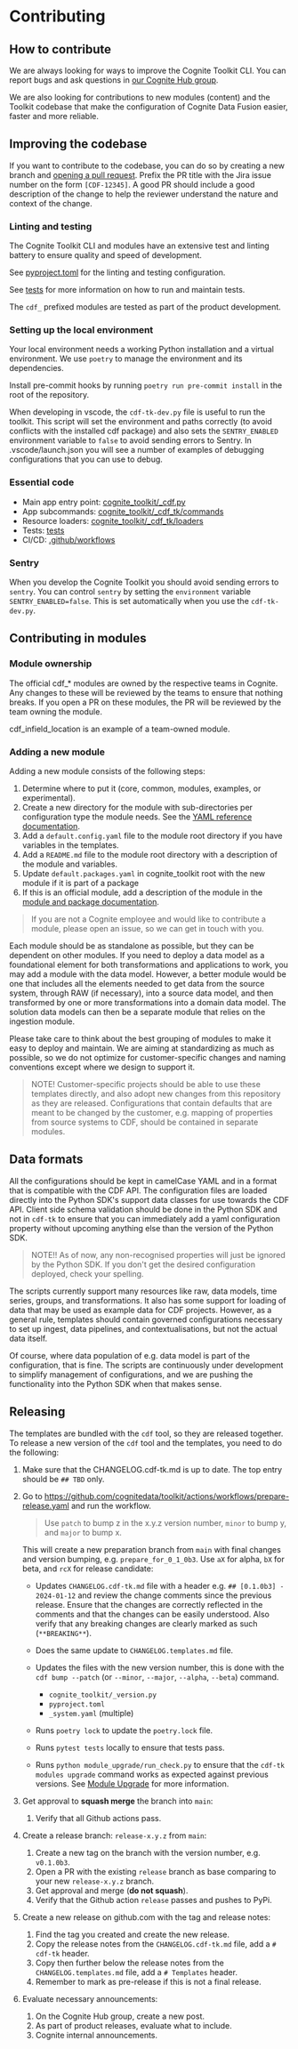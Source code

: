 # Contributing

## How to contribute

We are always looking for ways to improve the Cognite Toolkit CLI. You can
report bugs and ask questions in [our Cognite Hub group](https://hub.cognite.com/groups/cognite-data-fusion-toolkit-277).

We are also looking for contributions to new modules (content) and the Toolkit codebase that make the configuration of
Cognite Data Fusion easier, faster and more reliable.

## Improving the codebase

If you want to contribute to the codebase, you can do so by creating a new branch and
[opening a pull request](https://github.com/cognitedata/toolkit/compare). Prefix the PR title with the Jira issue
number on the form `[CDF-12345]`. A good PR should include a good description of the change to help the reviewer
understand the nature and context of the change.

### Linting and testing

The Cognite Toolkit CLI and modules have an extensive test and linting battery to ensure quality and speed of development.

See [pyproject.toml](pyproject.toml) for the linting and testing configuration.

See [tests](tests/README.md) for more information on how to run and maintain tests.

The `cdf_` prefixed modules are tested as part of the product development.

### Setting up the local environment

Your local environment needs a working Python installation and a virtual environment. We use `poetry` to manage
the environment and its dependencies.

Install pre-commit hooks by running `poetry run pre-commit install` in the root of the repository.

When developing in vscode, the `cdf-tk-dev.py` file is useful to run the toolkit. This script will set the
environment and paths correctly (to avoid conflicts with the installed cdf package) and also sets the
`SENTRY_ENABLED` environment variable to `false` to avoid sending errors to Sentry.
In .vscode/launch.json you will see a number of examples of debugging configurations that you can use to debug.

### Essential code

- Main app entry point: [cognite_toolkit/_cdf.py](cognite_toolkit/_cdf.py)
- App subcommands: [cognite_toolkit/_cdf_tk/commands](cognite_toolkit/_cdf_tk/commands)
- Resource loaders: [cognite_toolkit/_cdf_tk/loaders](cognite_toolkit/_cdf_tk/loaders)
- Tests: [tests](tests)
- CI/CD: [.github/workflows](.github/workflows)

### Sentry

When you develop the Cognite Toolkit you should avoid sending errors to  `sentry`. You can control `sentry` by setting
the  `environment` variable `SENTRY_ENABLED=false`. This is set automatically when you use the `cdf-tk-dev.py`.

## Contributing in modules

### Module ownership

The official cdf_* modules are owned by the respective teams in Cognite. Any changes to these
will be reviewed by the teams to ensure that nothing breaks. If you open a PR on these modules,
the PR will be reviewed by the team owning the module.

cdf_infield_location is an example of a team-owned module.

### Adding a new module

Adding a new module consists of the following steps:

1. Determine where to put it (core, common, modules, examples, or experimental).
2. Create a new directory for the module with sub-directories per configuration type the module needs. See the
   [YAML reference documentation](https://developer.cognite.com/sdks/toolkit/references/configs).
3. Add a `default.config.yaml` file to the module root directory if you have variables in the templates.
4. Add a `README.md` file to the module root directory with a description of the module and variables.
5. Update `default.packages.yaml` in cognite_toolkit root with the new module if it is part of a package
6. If this is an official module, add a description of the module in the
   [module and package documentation](https://developer.cognite.com/sdks/toolkit/references/module_reference).

> If you are not a Cognite employee and would like to contribute a module, please open an issue, so we can
> get in touch with you.

Each module should be as standalone as possible, but they can be dependent on other modules.
If you need to deploy a data model as a foundational
element for both transformations and applications to work, you may add a module with the data model.
However, a better module would be one that includes all the elements needed to get data from the
source system, through RAW (if necessary), into a source data model, and then transformed by one or
more transformations into a domain data model. The solution data models can then be a separate module
that relies on the ingestion module.

Please take care to think about the best grouping of modules to make it easy to deploy and maintain.
We are aiming at standardizing as much as possible, so we do not optimize for customer-specific
changes and naming conventions except where we design to support it.

> NOTE! Customer-specific projects should be able to use these templates directly, and also adopt
> new changes from this repository as they are released.
> Configurations that contain defaults that are meant to be changed by the customer, e.g. mapping
> of properties from source systems to CDF, should be contained in separate modules.

## Data formats

All the configurations should be kept in camelCase YAML and in a format that is compatible with the CDF API.
The configuration files are loaded directly into the Python SDK's support data classes for
use towards the CDF API. Client side schema validation should be done in the Python SDK and not in `cdf-tk`
to ensure that you can immediately
add a yaml configuration property without upcoming anything else than the version of the Python SDK.

> NOTE!! As of now, any non-recognised properties will just be ignored by the Python SDK. If you don't
> get the desired configuration deployed, check your spelling.

The scripts currently support many resources like raw, data models, time series, groups, and transformations.
It also has some support for loading of data that may be used as example data for CDF projects. However,
as a general rule, templates should contain governed configurations necessary to set up ingest, data pipelines,
and contextualisations, but not the actual data itself.

Of course, where data population of e.g. data model is part of the configuration, that is fine.
The scripts are continuously under development to simplify management of configurations, and
we are pushing the functionality into the Python SDK when that makes sense.

## Releasing

The templates are bundled with the `cdf` tool, so they are released together.
To release a new version of the `cdf` tool and the templates, you need to do the following:

1. Make sure that the CHANGELOG.cdf-tk.md is up to date. The top entry should be `## TBD` only.
2. Go to <https://github.com/cognitedata/toolkit/actions/workflows/prepare-release.yaml> and run the workflow.

   > Use `patch` to bump z in the x.y.z version number, `minor` to bump y, and `major` to bump x.

   This will create a new preparation branch from `main` with final changes and version bumping,
   e.g. `prepare_for_0_1_0b3`. Use `aX` for alpha, `bX` for beta, and `rcX` for
   release candidate:
   - Updates `CHANGELOG.cdf-tk.md` file with a header e.g. `## [0.1.0b3] - 2024-01-12` and review the
      change comments since the previous release. Ensure that the changes are correctly reflected in the
      comments and that the changes can be easily understood. Also verify that any breaking changes
      are clearly marked as such (`**BREAKING**`).
   - Does the same update to `CHANGELOG.templates.md` file.
   - Updates the files with the new version number, this is done with
      the `cdf bump --patch` (or `--minor`, `--major`, `--alpha`, `--beta`) command.
      - `cognite_toolkit/_version.py`
      - `pyproject.toml`
      - `_system.yaml` (multiple)

   - Runs `poetry lock` to update the `poetry.lock` file.
   - Runs `pytest tests` locally to ensure that tests pass.
   - Runs `python module_upgrade/run_check.py` to ensure that the `cdf-tk modules upgrade` command works as expected
      against previous versions. See [Module Upgrade](module_upgrade/README.md) for more information.

3. Get approval to **squash merge** the branch into `main`:
   1. Verify that all Github actions pass.
4. Create a release branch: `release-x.y.z` from `main`:
   1. Create a new tag on the branch with the version number, e.g. `v0.1.0b3`.
   2. Open a PR with the existing `release` branch as base comparing to your new `release-x.y.z` branch.
   3. Get approval and merge (**do not squash**).
   4. Verify that the Github action `release` passes and pushes to PyPi.
5. Create a new release on github.com with the tag and release notes:
   1. Find the tag you created and create the new release.
   2. Copy the release notes from the `CHANGELOG.cdf-tk.md` file, add a `# cdf-tk` header.
   3. Copy then further below the release notes from the `CHANGELOG.templates.md` file, add
      a `# Templates` header.
   4. Remember to mark as pre-release if this is not a final release.
6. Evaluate necessary announcements:
   1. On the Cognite Hub group, create a new post.
   2. As part of product releases, evaluate what to include.
   3. Cognite internal announcements.
